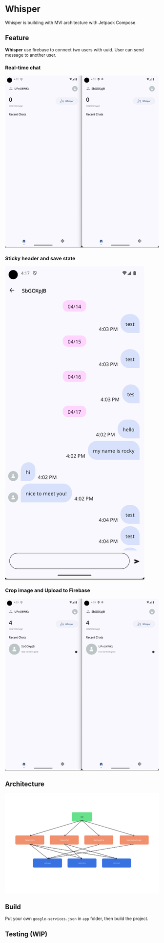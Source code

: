# Whisper

Whisper is building with MVI architecture with Jetpack Compose.

## Feature

**Whisper** use firebase to connect two users with uuid. User can send message to another user.

### Real-time chat
![chat](./docs/chat.gif)

### Sticky header and save state
![sticky_header](./docs/sticky_header.gif)

### Crop image and Upload to Firebase
![crop_upload](./docs/crop_upload.gif)

## Architecture
![structure-w50](./docs/structure.png)

## Build

Put your own `google-services.json` in `app` folder, then build the project.

## Testing (WIP)